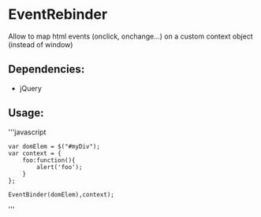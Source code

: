 EventRebinder
=============

Allow to map html events (onclick, onchange...) on a custom context object (instead of window)

Dependencies:
-------------
- jQuery

Usage:
-------------

'''javascript

	var domElem = $("#myDiv");
	var context = {
		foo:function(){
			alert('foo');
		}
	};

	EventBinder(domElem),context);	
'''


